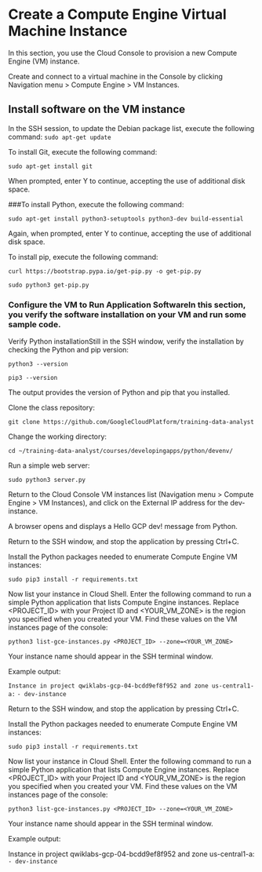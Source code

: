 # Create a Compute Engine Virtual Machine Instance

In this section, you use the Cloud Console to provision a new Compute Engine (VM) instance.

Create and connect to a virtual machine in the Console by clicking Navigation menu > Compute Engine > VM Instances.

## Install software on the VM instance
In the SSH session, to update the Debian package list, execute the following command:
`sudo apt-get update`

To install Git, execute the following command:

`sudo apt-get install git`

When prompted, enter Y to continue, accepting the use of additional disk space.

###To install Python, execute the following command:

`sudo apt-get install python3-setuptools python3-dev build-essential`

Again, when prompted, enter Y to continue, accepting the use of additional disk space.

To install pip, execute the following command:

`curl https://bootstrap.pypa.io/get-pip.py -o get-pip.py`

`sudo python3 get-pip.py`

### Configure the VM to Run Application SoftwareIn this section, you verify the software installation on your VM and run some sample code.

Verify Python installationStill in the SSH window, verify the installation by checking the Python and pip version:

`python3 --version`

`pip3 --version`

The output provides the version of Python and pip that you installed.

Clone the class repository:

`git clone https://github.com/GoogleCloudPlatform/training-data-analyst`

Change the working directory:

`cd ~/training-data-analyst/courses/developingapps/python/devenv/`


Run a simple web server:

`sudo python3 server.py`

Return to the Cloud Console VM instances list (Navigation menu > Compute Engine > VM Instances), and click on the External IP address for the dev-instance.

A browser opens and displays a Hello GCP dev! message from Python.

Return to the SSH window, and stop the application by pressing Ctrl+C.

Install the Python packages needed to enumerate Compute Engine VM instances:

`sudo pip3 install -r requirements.txt`

Now list your instance in Cloud Shell. Enter the following command to run a simple Python application that lists Compute Engine instances. Replace <PROJECT_ID> with your Project ID and <YOUR_VM_ZONE> is the region you specified when you created your VM. Find these values on the VM instances page of the console:

`python3 list-gce-instances.py <PROJECT_ID> --zone=<YOUR_VM_ZONE>`

Your instance name should appear in the SSH terminal window.

Example output:

`Instance in project qwiklabs-gcp-04-bcdd9ef8f952 and zone us-central1-a:`
 `- dev-instance`

Return to the SSH window, and stop the application by pressing Ctrl+C.

Install the Python packages needed to enumerate Compute Engine VM instances:

`sudo pip3 install -r requirements.txt`

Now list your instance in Cloud Shell. Enter the following command to run a simple Python application that lists Compute Engine instances. 
Replace <PROJECT_ID> with your Project ID and <YOUR_VM_ZONE> is the region you specified when you created your VM. 
Find these values on the VM instances page of the console:

`python3 list-gce-instances.py <PROJECT_ID> --zone=<YOUR_VM_ZONE>`

Your instance name should appear in the SSH terminal window.

Example output:

Instance in project qwiklabs-gcp-04-bcdd9ef8f952 and zone us-central1-a:
 `- dev-instance`
